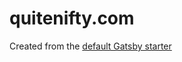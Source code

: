 # quitenifty.com
Created from the [default Gatsby starter](https://github.com/gatsbyjs/gatsby-starter-default)
